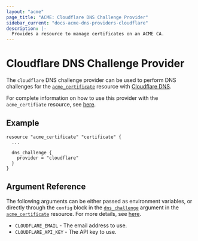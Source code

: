 ```yaml
---
layout: "acme"
page_title: "ACME: Cloudflare DNS Challenge Provider"
sidebar_current: "docs-acme-dns-providers-cloudflare"
description: |-
  Provides a resource to manage certificates on an ACME CA.
---
```


# Cloudflare DNS Challenge Provider

The `cloudflare` DNS challenge provider can be used to perform DNS challenges for
the [`acme_certificate`][resource-acme-certificate] resource with
[Cloudflare DNS][provider-service-page].

[resource-acme-certificate]: /docs/providers/acme/r/certificate.html
[provider-service-page]: https://www.cloudflare.com/dns/

For complete information on how to use this provider with the `acme_certifiate`
resource, see [here][resource-acme-certificate-dns-challenges].

[resource-acme-certificate-dns-challenges]: /docs/providers/acme/r/certificate.html#using-dns-challenges

## Example

```hcl
resource "acme_certificate" "certificate" {
  ...

  dns_challenge {
    provider = "cloudflare"
  }
}
```

## Argument Reference

The following arguments can be either passed as environment variables, or
directly through the `config` block in the
[`dns_challenge`][resource-acme-certificate-dns-challenge-arg] argument in the
[`acme_certificate`][resource-acme-certificate] resource. For more details, see
[here][resource-acme-certificate-dns-challenges].

[resource-acme-certificate-dns-challenge-arg]: /docs/providers/acme/r/certificate.html#dns_challenge

* `CLOUDFLARE_EMAIL` - The email address to use.
* `CLOUDFLARE_API_KEY` - The API key to use.

